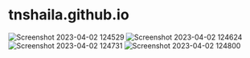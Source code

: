 # tnshaila.github.io

![Screenshot 2023-04-02 124529](https://user-images.githubusercontent.com/68160814/229337232-20cfeccb-4012-4036-b0a6-0a1932caec66.png)
![Screenshot 2023-04-02 124624](https://user-images.githubusercontent.com/68160814/229337248-c56d25ed-72c0-4a22-9877-ad4fd202fd58.png)
![Screenshot 2023-04-02 124731](https://user-images.githubusercontent.com/68160814/229337251-2d0d3476-ac98-473b-8b79-e8d4437a0dfd.png)
![Screenshot 2023-04-02 124800](https://user-images.githubusercontent.com/68160814/229337259-25211c89-45cc-42ac-9f15-5d08e2ebe7c5.png)
